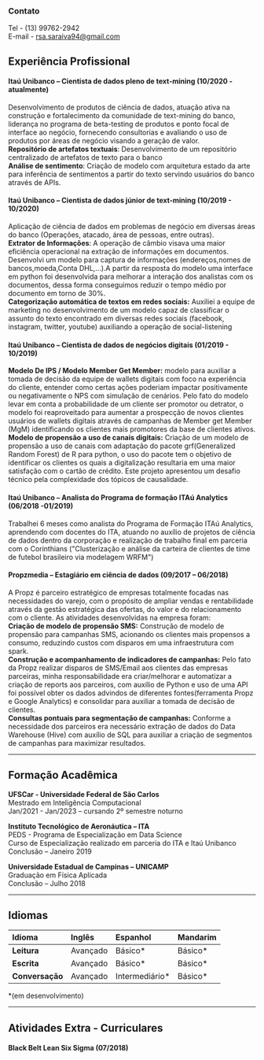 ### Contato
Tel - (13) 99762-2942                  
E-mail - rsa.saraiva94@gmail.com

## Experiência Profissional

#### Itaú Unibanco – Cientista de dados pleno de text-mining (10/2020 - atualmente)
Desenvolvimento de produtos de ciência de dados, atuação ativa na construção e
fortalecimento da comunidade de text-mining do banco, liderança no programa de
beta-testing de produtos e ponto focal de interface ao negócio, fornecendo consultorias e
avaliando o uso de produtos por áreas de negócio visando a geração de valor.\
**Repositório de artefatos textuais**: Desenvolvimento de um repositório centralizado de
artefatos de texto para o banco\
**Análise de sentimento**: Criação de modelo com arquitetura estado da arte para inferência
de sentimentos a partir do texto servindo usuários do banco através de APIs.


#### Itaú Unibanco – Cientista de dados júnior de text-mining (10/2019 - 10/2020)
Aplicação de ciência de dados em problemas de negócio em diversas áreas do banco
(Operações, atacado, área de pessoas, entre outras).\
**Extrator de Informações**: A operação de câmbio visava uma maior eficiência operacional
na extração de informações em documentos. Desenvolvi um modelo para captura de
informações (endereços,nomes de bancos,moeda,Conta DHL,...).A partir da resposta do
modelo uma interface em python foi desenvolvida para melhorar a interação dos analistas
com os documentos, dessa forma conseguimos reduzir o tempo médio por documento em
torno de 30%.\
**Categorização automática de textos em redes sociais:** Auxiliei a equipe de marketing no
desenvolvimento de um modelo capaz de classificar o assunto do texto encontrado em
diversas redes sociais (facebook, instagram, twitter, youtube) auxiliando a operação de
social-listening


#### Itaú Unibanco – Cientista de dados de negócios digitais (01/2019 - 10/2019)
**Modelo De IPS / Modelo Member Get Member:** modelo para auxiliar a tomada de decisão
da equipe de wallets digitais com foco na experiência do cliente, entender como certas ações
poderiam impactar positivamente ou negativamente o NPS com simulação de cenários.
Pelo fato do modelo levar em conta a probabilidade de um cliente ser promotor ou detrator, o
modelo foi reaproveitado para aumentar a prospecção de novos clientes usuários de wallets
digitais através de campanhas de Member get Member (MgM) identificando os clientes mais
promotores da base de clientes ativos.\
**Modelo de propensão a uso de canais digitais:** Criação de um modelo de propensão a
uso de canais com adaptação do pacote grf(Generalized Random Forest) de R para python,
o uso do pacote tem o objetivo de identificar os clientes os quais a digitalização resultaria em
uma maior satisfação com o cartão de crédito. Este projeto apresentou um desafio técnico
pela complexidade dos tópicos de causalidade.


#### Itaú Unibanco – Analista do Programa de formação ITAú Analytics (06/2018 -01/2019)
Trabalhei 6 meses como analista do Programa de Formação ITAú Analytics, aprendendo
com docentes do ITA, atuando no auxílio de projetos de ciência de dados dentro da
corporação e realização de trabalho final em parceria com o Corinthians ("Clusterização e
análise da carteira de clientes de time de futebol brasileiro via modelagem WRFM")


#### Propzmedia – Estagiário em ciência de dados (09/2017 – 06/2018)
A Propz é parceiro estratégico de empresas totalmente focadas nas necessidades do varejo,
com o propósito de ampliar vendas e rentabilidade através da gestão estratégica das ofertas,
do valor e do relacionamento com o cliente.
As atividades desenvolvidas na empresa foram:\
**Criação de modelo de propensão SMS:** Construção de modelo de propensão para
campanhas SMS, acionando os clientes mais propensos a consumo, reduzindo custos com
disparos em uma infraestrutura com spark.\
**Construção e acompanhamento de indicadores de campanhas:** Pelo fato da Propz
realizar disparos de SMS/Email aos clientes das empresas parceiras, minha
responsabilidade era criar/melhorar e automatizar a criação de reports aos parceiros, com
auxílio de Python e uso de uma API foi possível obter os dados advindos de diferentes
fontes(ferramenta Propz e Google Analytics) e consolidar para auxiliar a tomada de decisão
de clientes.\
**Consultas pontuais para segmentação de campanhas:** Conforme a necessidade dos
parceiros era necessário extração de dados do Data Warehouse (Hive) com auxílio de SQL
para auxiliar a criação de segmentos de campanhas para maximizar resultados.


---


## Formação Acadêmica

**UFSCar - Universidade Federal de São Carlos**\
Mestrado em Inteligência Computacional\
Jan/2021 - Jan/2023 – cursando 2º semestre noturno

**Instituto Tecnológico de Aeronáutica – ITA**\
PEDS - Programa de Especialização em Data Science\
Curso de Especialização realizado em parceria do ITA e Itaú Unibanco\
Conclusão – Janeiro 2019

**Universidade Estadual de Campinas – UNICAMP**\
Graduação em Física Aplicada\
Conclusão – Julho 2018


---


## Idiomas

| Idioma              | Inglês          | Espanhol          | Mandarim  | 
|:--------------------|:----------------|:------------------|:----------|
| **Leitura**         | Avançado        | Básico\*          | Básico\*  |
| **Escrita**         | Avançado        | Básico\*          | Básico\*  |
| **Conversação**     | Avançado        | Intermediário\*   | Básico\*  |

\*(em desenvolvimento)

---

## Atividades Extra - Curriculares

#### Black Belt Lean Six Sigma (07/2018)


